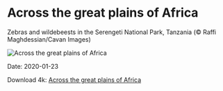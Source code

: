 # Across the great plains of Africa

Zebras and wildebeests in the Serengeti National Park, Tanzania (© Raffi Maghdessian/Cavan Images)

![Across the great plains of Africa](https://bing.com/th?id=OHR.SafariSavannah_EN-US8123928986_UHD.jpg&rf=LaDigue_UHD.jpg&pid=hp&w=1024&h=576)

Date: 2020-01-23

Download 4k: [Across the great plains of Africa](https://bing.com/th?id=OHR.SafariSavannah_EN-US8123928986_UHD.jpg&rf=LaDigue_UHD.jpg&pid=hp&w=3840&h=2160)

